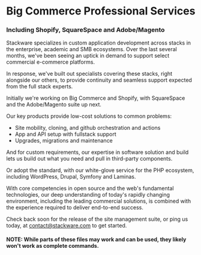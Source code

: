 # Big Commerce Professional Services
### Including Shopify, SquareSpace and Adobe/Magento

Stackware specializes in custom application development across stacks in the enterprise, academic and SMB ecosystems.  Over the last several months, we've been seeing an uptick in demand to support select commercial e-commerce platforms.

In response, we've built out specialists covering these stacks, right alongside our others, to provide continuity and seamless support expected from the full stack experts.

Initially we're working on Big Commerce and Shopify, with SquareSpace and the Adobe/Magento suite up next.

Our key products provide low-cost solutions to common problems:

* Site mobility, cloning, and github orchestration and actions
* App and API setup with fullstack support
* Upgrades, migrations and maintenance

And for custom requirements, our expertise in software solution and build lets us build out what you need and pull in third-party components.

Or adopt the standard, with our white-glove service for the PHP ecosystem, including WordPress, Drupal, Symfony and Laminas.

With core competencies in open source and the web's fundamental technologies, our deep understanding of today's rapidly changing environment, including the leading commercial solutions, is combined with the experience required to deliver end-to-end success.

Check back soon for the release of the site management suite, or ping us today, at contact@stackware.com to get started.


#### NOTE: While parts of these files may work and can be used, they likely won't work as complete commands.


